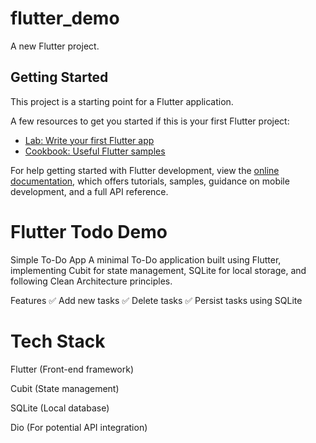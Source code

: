 # flutter_demo

A new Flutter project.

## Getting Started

This project is a starting point for a Flutter application.

A few resources to get you started if this is your first Flutter project:

- [Lab: Write your first Flutter app](https://docs.flutter.dev/get-started/codelab)
- [Cookbook: Useful Flutter samples](https://docs.flutter.dev/cookbook)

For help getting started with Flutter development, view the
[online documentation](https://docs.flutter.dev/), which offers tutorials,
samples, guidance on mobile development, and a full API reference.
# Flutter Todo Demo

Simple To-Do App
A minimal To-Do application built using Flutter, implementing Cubit for state management, SQLite for local storage, and following Clean Architecture principles.

Features
✅ Add new tasks
✅ Delete tasks
✅ Persist tasks using SQLite

# Tech Stack

Flutter (Front-end framework)

Cubit (State management)

SQLite (Local database)

Dio (For potential API integration)


